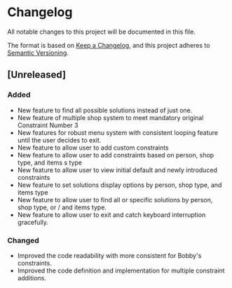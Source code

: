 # Changelog

All notable changes to this project will be documented in this file.

The format is based on [Keep a Changelog](https://keepachangelog.com/en/1.0.0/),
and this project adheres to [Semantic Versioning](https://semver.org/spec/v2.0.0.html).

## [Unreleased]

### Added
- New feature to find all possible solutions instead of just one.
- New feature of multiple shop system to meet mandatory original Constraint Number 3
- New features for robust menu system with consistent looping feature until the user decides to exit.
- New feature to allow user to add custom constraints
- New feature to allow user to add constraints based on person, shop type, and items s type
- New feature to allow user to view initial default and newly introduced constraints
- New feature to set solutions display options by person, shop type, and items type
- New feature to allow user to find all or specific solutions by person, shop type, or / and items type.
- New feature to allow user to exit and catch keyboard interruption gracefully.

### Changed
- Improved the code readability with more consistent for Bobby's constraints.
- Improved the code definition and implementation for multiple constraint additions.

